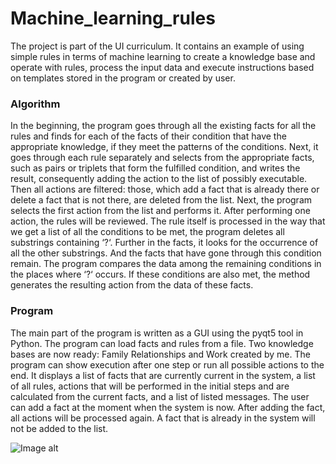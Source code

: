 # Machine_learning_rules

The project is part of the UI curriculum. It contains an example of using simple rules in terms of machine learning to create a knowledge base and operate with rules, process the input data and execute instructions based on templates stored in the program or created by user. 

### Algorithm
In the beginning, the program goes through all the existing facts for all the rules and finds for each of the facts of their condition that have the appropriate knowledge, if they meet the patterns of the conditions. Next, it goes through each rule separately and selects from the appropriate facts, such as pairs or triplets that form the fulfilled condition, and writes the result, consequently adding the action to the list of possibly executable.
Then all actions are filtered: those, which add a fact that is already there or delete a fact that is not there, are deleted from the list.
Next, the program selects the first action from the list and performs it. After performing one action, the rules will be reviewed.
The rule itself is processed in the way that we get a list of all the conditions to be met, the program deletes all substrings containing ‘?‘. Further in the facts, it looks for the occurrence of all the other substrings. And the facts that have gone through this condition remain. The program compares the data among the remaining conditions in the places where ‘?‘ occurs. If these conditions are also met, the method generates the resulting action from the data of these facts.

### Program
The main part of the program is written as a GUI using the pyqt5 tool in Python.
The program can load facts and rules from a file. Two knowledge bases are now ready: Family Relationships and Work created by me.
The program can show execution after one step or run all possible actions to the end. It displays a list of facts that are currently current in the system, a list of all rules, actions that will be performed in the initial steps and are calculated from the current facts, and a list of listed messages.
The user can add a fact at the moment when the system is now. After adding the fact, all actions will be processed again. A fact that is already in the system will not be added to the list.

![Image alt](https://github.com/AdaVarts/Machine_learning_rules/blob/main/Example.png)
